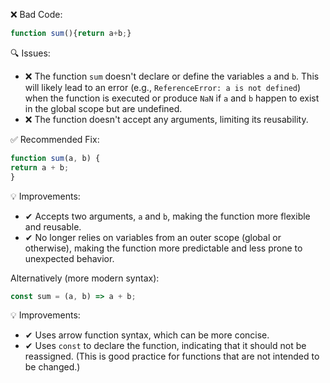 ❌ Bad Code:
```javascript
function sum(){return a+b;}
```

🔍 Issues:
* ❌ The function `sum` doesn't declare or define the variables `a` and `b`. This will likely lead to an error (e.g.,
`ReferenceError: a is not defined`) when the function is executed or produce `NaN` if `a` and `b` happen to exist in the
global scope but are undefined.
* ❌ The function doesn't accept any arguments, limiting its reusability.

✅ Recommended Fix:

```javascript
function sum(a, b) {
return a + b;
}
```

💡 Improvements:

* ✔ Accepts two arguments, `a` and `b`, making the function more flexible and reusable.
* ✔ No longer relies on variables from an outer scope (global or otherwise), making the function more predictable and
less prone to unexpected behavior.

Alternatively (more modern syntax):

```javascript
const sum = (a, b) => a + b;
```

💡 Improvements:

* ✔ Uses arrow function syntax, which can be more concise.
* ✔ Uses `const` to declare the function, indicating that it should not be reassigned. (This is good practice for
functions that are not intended to be changed.)